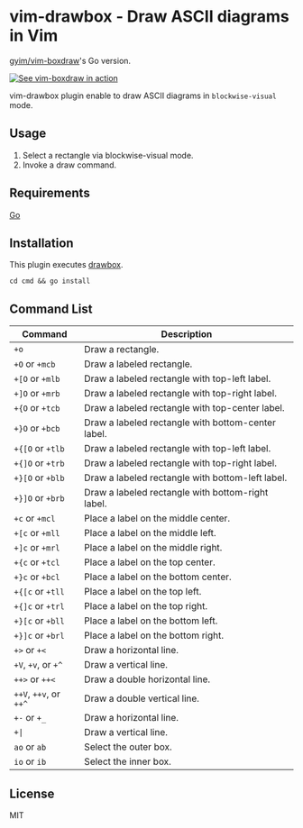 # vim-drawbox - Draw ASCII diagrams in Vim
[gyim/vim-boxdraw](https://github.com/gyim/vim-boxdraw)'s Go version.

[![See vim-boxdraw in action](https://asciinema.org/a/qeig6TH6N4uteq7J6n4epUGaq.png)](https://asciinema.org/a/qeig6TH6N4uteq7J6n4epUGaq)

vim-drawbox plugin enable to draw ASCII diagrams in `blockwise-visual` mode.

## Usage
1. Select a rectangle via blockwise-visual mode.
2. Invoke a draw command.

## Requirements
[Go](https://github.com/golang/go)

## Installation
This plugin executes [drawbox](https://github.com/satorunooshie/vim-drawbox/tree/main/cmd).
```
cd cmd && go install
```

## Command List

| Command               | Description                                       |
|-----------------------|---------------------------------------------------|
| `+o`                  | Draw a rectangle.                                 |
| `+O` or `+mcb`        | Draw a labeled rectangle.                         |
| `+[O` or `+mlb`       | Draw a labeled rectangle with top-left label.     |
| `+]O` or `+mrb`       | Draw a labeled rectangle with top-right label.    |
| `+{O` or `+tcb`       | Draw a labeled rectangle with top-center label.   |
| `+}O` or `+bcb`       | Draw a labeled rectangle with bottom-center label.|
| `+{[O` or `+tlb`      | Draw a labeled rectangle with top-left label.     |
| `+{]O` or `+trb`      | Draw a labeled rectangle with top-right label.    |
| `+}[O` or `+blb`      | Draw a labeled rectangle with bottom-left label.  |
| `+}]O` or `+brb`      | Draw a labeled rectangle with bottom-right label. |
| `+c` or `+mcl`        | Place a label on the middle center.               |
| `+[c` or `+mll`       | Place a label on the middle left.                 |
| `+]c` or `+mrl`       | Place a label on the middle right.                |
| `+{c` or `+tcl`       | Place a label on the top center.                  |
| `+}c` or `+bcl`       | Place a label on the bottom center.               |
| `+{[c` or `+tll`      | Place a label on the top left.                    |
| `+{]c` or `+trl`      | Place a label on the top right.                   |
| `+}[c` or `+bll`      | Place a label on the bottom left.                 |
| `+}]c` or `+brl`      | Place a label on the bottom right.                |
| `+>` or `+<`          | Draw a horizontal line.                           |
| `+V`, `+v`, or `+^`   | Draw a vertical line.                             |
| `++>` or `++<`        | Draw a double horizontal line.                    |
| `++V`, `++v`, or `++^`| Draw a double vertical line.                      |
| `+-` or `+_`          | Draw a horizontal line.                           |
| `+\|`                  | Draw a vertical line.                             |
| `ao` or `ab`          | Select the outer box.                             |
| `io` or `ib`          | Select the inner box.                             |

## License
MIT
